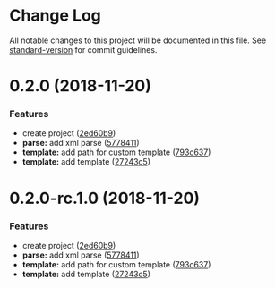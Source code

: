 # Change Log

All notable changes to this project will be documented in this file. See [standard-version](https://github.com/conventional-changelog/standard-version) for commit guidelines.

<a name="0.2.0"></a>
# 0.2.0 (2018-11-20)


### Features

* create project ([2ed60b9](https://github.com/Naylin15/fastlane-plugin-test_report-fork/commit/2ed60b9))
* **parse:** add xml parse ([5778411](https://github.com/Naylin15/fastlane-plugin-test_report-fork/commit/5778411))
* **template:** add path for custom template ([793c637](https://github.com/Naylin15/fastlane-plugin-test_report-fork/commit/793c637))
* **template:** add template ([27243c5](https://github.com/Naylin15/fastlane-plugin-test_report-fork/commit/27243c5))



<a name="0.2.0-rc.1.0"></a>
# 0.2.0-rc.1.0 (2018-11-20)


### Features

* create project ([2ed60b9](https://github.com/Naylin15/fastlane-plugin-test_report-fork/commit/2ed60b9))
* **parse:** add xml parse ([5778411](https://github.com/Naylin15/fastlane-plugin-test_report-fork/commit/5778411))
* **template:** add path for custom template ([793c637](https://github.com/Naylin15/fastlane-plugin-test_report-fork/commit/793c637))
* **template:** add template ([27243c5](https://github.com/Naylin15/fastlane-plugin-test_report-fork/commit/27243c5))

